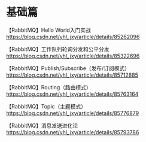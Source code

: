 # 基础篇

【RabbitMQ】Hello World入门实战 https://blog.csdn.net/yhl_jxy/article/details/85262096

【RabbitMQ】工作队列轮询分发和公平分发 https://blog.csdn.net/yhl_jxy/article/details/85322696

【RabbitMQ】Publish/Subscribe（发布/订阅模式）https://blog.csdn.net/yhl_jxy/article/details/85712885

【RabbitMQ】Routing（路由模式）https://blog.csdn.net/yhl_jxy/article/details/85763164

【RabbitMQ】Topic（主题模式）https://blog.csdn.net/yhl_jxy/article/details/85776879

【RabbitMQ】消息发送进化论 https://blog.csdn.net/yhl_jxy/article/details/85793786
